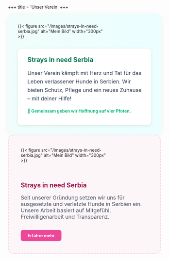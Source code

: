 +++ 
title = 'Unser Verein' 
+++

<div style="display: flex; gap: 2rem; align-items: center; background: linear-gradient(to right, #f0fdfa, #ecfeff); padding: 2rem; border-radius: 16px; box-shadow: 0 4px 20px rgba(0,0,0,0.05); flex-wrap: wrap;">

  <div style="flex: 0 0 300px;">
    {{< figure src="/images/strays-in-need-serbia.jpg" alt="Mein Bild" width="300px" >}}
  </div>

  <div style="flex: 1; background-color: #ffffff; padding: 1.5rem 2rem; border-radius: 12px; box-shadow: 0 2px 10px rgba(0,0,0,0.1);">
    <h2 style="color: #047857; margin-top: 0;">Strays in need Serbia</h2>
    <p style="font-size: 1.1rem; line-height: 1.6; color: #334155;">
      Unser Verein kämpft mit Herz und Tat für das Leben verlassener Hunde in Serbien. 
      Wir bieten Schutz, Pflege und ein neues Zuhause – mit deiner Hilfe!
    </p>
    <p style="font-weight: bold; color: #10b981;">🐾 Gemeinsam geben wir Hoffnung auf vier Pfoten.</p>
  </div>

</div>

<div style="background-color: #fdf6f9; border: 2px dashed #fbcfe8; border-radius: 20px; padding: 2.5rem; display: flex; align-items: center; gap: 2rem; flex-wrap: wrap;">

  <div style="flex: 0 0 300px;">
    {{< figure src="/images/strays-in-need-serbia.jpg" alt="Mein Bild" width="300px" >}}
  </div>

  <div style="flex: 1;">
    <h2 style="color: #9d174d;">Strays in need Serbia</h2>
    <p style="font-size: 1.1rem; color: #4b5563;">
      Seit unserer Gründung setzen wir uns für ausgesetzte und verletzte Hunde in Serbien ein. 
      Unsere Arbeit basiert auf Mitgefühl, Freiwilligenarbeit und Transparenz.
    </p>
    <a href="/unser-verein/" style="background: #ec4899; color: white; padding: 0.6rem 1.4rem; border-radius: 8px; text-decoration: none; font-weight: bold; display: inline-block; margin-top: 1rem;">Erfahre mehr</a>
  </div>

</div>
